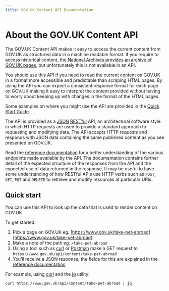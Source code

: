 ```yaml
---
title: GOV.UK Content API Documentation
---
```


# About the GOV.UK Content API

The GOV.UK Content API makes it easy to access the current content from GOV.UK as structured data in a machine readable format. If you require to access historical content, the [National Archives provides an archive of GOV.UK pages](http://webarchive.nationalarchives.gov.uk/*/https://www.gov.uk/), but unfortunately this is not available in an API.

You should use this API if you need to read the current content on GOV.UK in a format more accessible and predictable than scraping HTML pages. By using the API you can expect a consistent response format for each page on GOV.UK making it easy to interpret the content provided without having to worry about keeping up with changes in the format of the HTML pages.

Some examples on where you might use the API are provided in the [Quick Start Guide](#quick-start-guide-and-examples).

The API is provided as a [JSON](https://en.wikipedia.org/wiki/JSON) [RESTful](https://en.wikipedia.org/wiki/Representational_state_transfer) API, an architectural software style in which HTTP requests are used to provide a standard approach to requesting and modifying data. The API accepts HTTP requests and responds with JSON data containing the same published content as you see presented on GOV.UK.

Read the [reference documentation](reference.html) for a better understanding of the various endpoints made available by the API. The documentation contains further detail of the expected structure of the responses from the API and the expected use of data returned in the response. It may be useful to have some understanding of how RESTful APIs use HTTP verbs such as `POST`, `GET`,  `PUT` and `DELETE` to retrieve and modify resources at particular URIs.

## Quick start

You can use this API to look up the data that is used to render content on GOV.UK

To get started:

 1. Pick a page on GOV.UK eg. [https://www.gov.uk/take-pet-abroad](https://www.gov.uk/take-pet-abroad)
 2. Make a note of the path eg. `/take-pet-abroad`
 3. Using a tool such as [curl](https://curl.haxx.se/) or [Postman](https://www.getpostman.com/) make a GET request to `https://www.gov.uk/api/content/take-pet-abroad`
 4. You’ll receive a JSON response, the fields for this are explained in the [reference documentation](reference.html)

For example, using [curl](https://curl.haxx.se/) and the [jq](https://stedolan.github.io/jq/) utility:

```shell
curl https://www.gov.uk/api/content/take-pet-abroad | jq
```
